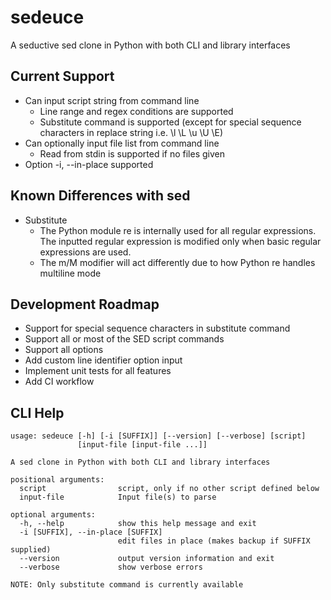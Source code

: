 # sedeuce

A seductive sed clone in Python with both CLI and library interfaces

## Current Support

- Can input script string from command line
    - Line range and regex conditions are supported
    - Substitute command is supported (except for special sequence characters in replace string i.e. \l \L \u \U \E)
- Can optionally input file list from command line
    - Read from stdin is supported if no files given
- Option -i, --in-place supported

## Known Differences with sed

- Substitute
    - The Python module re is internally used for all regular expressions. The inputted regular
    expression is modified only when basic regular expressions are used.
    - The m/M modifier will act differently due to how Python re handles multiline mode

## Development Roadmap

- Support for special sequence characters in substitute command
- Support all or most of the SED script commands
- Support all options
- Add custom line identifier option input
- Implement unit tests for all features
- Add CI workflow

## CLI Help

```
usage: sedeuce [-h] [-i [SUFFIX]] [--version] [--verbose] [script]
               [input-file [input-file ...]]

A sed clone in Python with both CLI and library interfaces

positional arguments:
  script                script, only if no other script defined below
  input-file            Input file(s) to parse

optional arguments:
  -h, --help            show this help message and exit
  -i [SUFFIX], --in-place [SUFFIX]
                        edit files in place (makes backup if SUFFIX supplied)
  --version             output version information and exit
  --verbose             show verbose errors

NOTE: Only substitute command is currently available
```